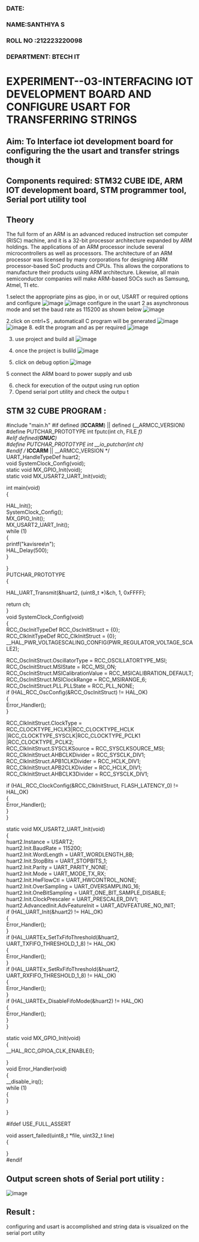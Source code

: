 
###  DATE: 

###  NAME:SANTHIYA S
###  ROLL NO :212223220098
###  DEPARTMENT: BTECH IT

# EXPERIMENT--03-INTERFACING IOT DEVELOPMENT BOARD AND CONFIGURE USART FOR TRANSFERRING STRINGS 
## Aim: To Interface iot development board for configuring the the usart and transfer strings though it 
## Components required: STM32 CUBE IDE, ARM IOT development board,  STM programmer tool, Serial port utility tool 
## Theory 
The full form of an ARM is an advanced reduced instruction set computer (RISC) machine, and it is a 32-bit processor architecture expanded by ARM holdings. The applications of an ARM processor include several microcontrollers as well as processors. The architecture of an ARM processor was licensed by many corporations for designing ARM processor-based SoC products and CPUs. This allows the corporations to manufacture their products using ARM architecture. Likewise, all main semiconductor companies will make ARM-based SOCs such as Samsung, Atmel, TI etc.


1.select the appropriate pins as gipo, in or out, USART or required options and configure 
![image](https://user-images.githubusercontent.com/36288975/226189403-f7179f1a-3eae-4637-826b-ab4ec35ba1e1.png)
![image](https://user-images.githubusercontent.com/36288975/226189425-2b2414ce-49b3-4b61-a260-c658cb2e4152.png)
configure in the usart 2 as asynchronous mode and set the baud rate as 115200 as shown below 
![image](https://user-images.githubusercontent.com/36288975/234776631-d6a84ef4-904c-4eac-98ed-ab6253e9379c.png)

  
2.click on cntrl+S , automaticall C program will be generated 
![image](https://user-images.githubusercontent.com/36288975/226189443-8b43451d-0b14-47e4-a20b-cc09c6ad8458.png)
![image](https://user-images.githubusercontent.com/36288975/226189450-85ffa969-2ffb-4788-81e5-72d60fdda0f1.png)
8. edit the program and as per required 
![image](https://user-images.githubusercontent.com/36288975/226189461-a573e62f-a109-4631-a250-a20925758fe0.png)

3. use project and build all 
![image](https://user-images.githubusercontent.com/36288975/226189554-3f7101ac-3f41-48fc-abc7-480bd6218dec.png)
10. once the project is bulild 
![image](https://user-images.githubusercontent.com/36288975/226189577-c61cc1eb-3990-4968-8aa6-aefffc766b70.png)

4. click on debug option 
![image](https://user-images.githubusercontent.com/36288975/226189625-37daa9a3-62e9-42b5-a5ce-2ac63345905b.png)

5 connect the  ARM board to power supply and usb 


6. check for execution of the output using run option
7. Opend serial port utility and check the outpu t



## STM 32 CUBE PROGRAM :
#include "main.h" 
#if defined (__ICCARM__) || defined (__ARMCC_VERSION)  
#define PUTCHAR_PROTOTYPE int fputc(int ch, FILE *f)  
#elif defined(__GNUC__)  
#define PUTCHAR_PROTOTYPE int __io_putchar(int ch)  
#endif /* __ICCARM__ || __ARMCC_VERSION */   
UART_HandleTypeDef huart2;  
void SystemClock_Config(void);  
static void MX_GPIO_Init(void);  
static void MX_USART2_UART_Init(void);  

int main(void)    
{  
 
  HAL_Init();   
  SystemClock_Config();  
  MX_GPIO_Init();  
  MX_USART2_UART_Init();  
  while (1)  
  {   
	  printf("kavisree\n");   
	  HAL_Delay(500);  
  }  
  
}   
PUTCHAR_PROTOTYPE   
{  

  HAL_UART_Transmit(&huart2, (uint8_t *)&ch, 1, 0xFFFF);   

  return ch;   
}  
void SystemClock_Config(void)  
{  
  RCC_OscInitTypeDef RCC_OscInitStruct = {0};   
  RCC_ClkInitTypeDef RCC_ClkInitStruct = {0};   
  __HAL_PWR_VOLTAGESCALING_CONFIG(PWR_REGULATOR_VOLTAGE_SCALE2);  
  
  RCC_OscInitStruct.OscillatorType = RCC_OSCILLATORTYPE_MSI;   
  RCC_OscInitStruct.MSIState = RCC_MSI_ON;   
  RCC_OscInitStruct.MSICalibrationValue = RCC_MSICALIBRATION_DEFAULT;   
  RCC_OscInitStruct.MSIClockRange = RCC_MSIRANGE_6;   
  RCC_OscInitStruct.PLL.PLLState = RCC_PLL_NONE;  
  if (HAL_RCC_OscConfig(&RCC_OscInitStruct) != HAL_OK)  
  {  
    Error_Handler();  
  }   
  
  RCC_ClkInitStruct.ClockType = RCC_CLOCKTYPE_HCLK3|RCC_CLOCKTYPE_HCLK   
                              |RCC_CLOCKTYPE_SYSCLK|RCC_CLOCKTYPE_PCLK1   
                              |RCC_CLOCKTYPE_PCLK2;  
  RCC_ClkInitStruct.SYSCLKSource = RCC_SYSCLKSOURCE_MSI;   
  RCC_ClkInitStruct.AHBCLKDivider = RCC_SYSCLK_DIV1;  
  RCC_ClkInitStruct.APB1CLKDivider = RCC_HCLK_DIV1;   
  RCC_ClkInitStruct.APB2CLKDivider = RCC_HCLK_DIV1;    
  RCC_ClkInitStruct.AHBCLK3Divider = RCC_SYSCLK_DIV1;   

  if (HAL_RCC_ClockConfig(&RCC_ClkInitStruct, FLASH_LATENCY_0) != HAL_OK)   
  {  
    Error_Handler();  
  }  
}   

static void MX_USART2_UART_Init(void)   
{  
  huart2.Instance = USART2;  
  huart2.Init.BaudRate = 115200;  
  huart2.Init.WordLength = UART_WORDLENGTH_8B;   
  huart2.Init.StopBits = UART_STOPBITS_1;  
  huart2.Init.Parity = UART_PARITY_NONE;   
  huart2.Init.Mode = UART_MODE_TX_RX;   
  huart2.Init.HwFlowCtl = UART_HWCONTROL_NONE;  
  huart2.Init.OverSampling = UART_OVERSAMPLING_16;   
  huart2.Init.OneBitSampling = UART_ONE_BIT_SAMPLE_DISABLE;   
  huart2.Init.ClockPrescaler = UART_PRESCALER_DIV1;  
  huart2.AdvancedInit.AdvFeatureInit = UART_ADVFEATURE_NO_INIT;  
  if (HAL_UART_Init(&huart2) != HAL_OK)  
  {  
    Error_Handler();   
  }  
  if (HAL_UARTEx_SetTxFifoThreshold(&huart2, UART_TXFIFO_THRESHOLD_1_8) != HAL_OK)  
  {  
    Error_Handler();  
  }  
  if (HAL_UARTEx_SetRxFifoThreshold(&huart2, UART_RXFIFO_THRESHOLD_1_8) != HAL_OK)  
  {  
    Error_Handler();   
  }   
  if (HAL_UARTEx_DisableFifoMode(&huart2) != HAL_OK)   
  {   
    Error_Handler();   
  }  
}  

static void MX_GPIO_Init(void)   
{   
  __HAL_RCC_GPIOA_CLK_ENABLE();   

}   
void Error_Handler(void)   
{   
  __disable_irq();   
  while (1)   
  {   
  }   
 
}  

#ifdef  USE_FULL_ASSERT   

void assert_failed(uint8_t *file, uint32_t line)   
{   
  
}   
#endif  



## Output screen shots of Serial port utility   :
![image](https://github.com/kavisree86/-EXPERIMENT--03-INTERFACE-IOT-BOARD-AND-CONFIGURE-USART-TO-TRANSFER-STRINGS-/assets/145759687/c190072b-3886-4e05-bd48-dde426c4f6f0)

 
 
 
 
## Result :
configuring and usart is accomplished and string data is visualized on the serial port utilty
